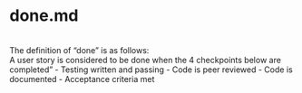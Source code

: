<h1>done.md</h1> <br>
The definition of “done” is as follows: <br>
A user story is considered to be done when the 4 checkpoints below are completed”
- Testing written and passing
- Code is peer reviewed
- Code is documented
- Acceptance criteria met
